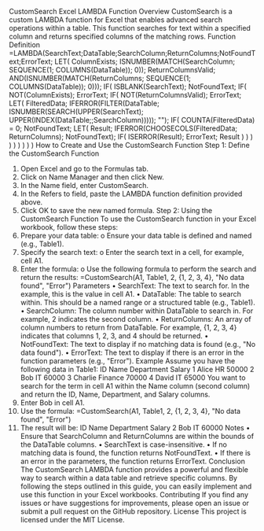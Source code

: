 CustomSearch Excel LAMBDA Function
Overview
CustomSearch is a custom LAMBDA function for Excel that enables advanced search operations within a table. This function searches for text within a specified column and returns specified columns of the matching rows.
Function Definition
=LAMBDA(SearchText;DataTable;SearchColumn;ReturnColumns;NotFoundText;ErrorText;
  LET(
    ColumnExists; ISNUMBER(MATCH(SearchColumn; SEQUENCE(1; COLUMNS(DataTable)); 0));
    ReturnColumnsValid; AND(ISNUMBER(MATCH(ReturnColumns; SEQUENCE(1; COLUMNS(DataTable)); 0)));
    IF(
      ISBLANK(SearchText);
      NotFoundText;
      IF(
        NOT(ColumnExists);
        ErrorText;
        IF(
          NOT(ReturnColumnsValid);
          ErrorText;
          LET(
            FilteredData; IFERROR(FILTER(DataTable; ISNUMBER(SEARCH(UPPER(SearchText); UPPER(INDEX(DataTable;;SearchColumn))))); "");
            IF(
              COUNTA(FilteredData) = 0;
              NotFoundText;
              LET(
                Result; IFERROR(CHOOSECOLS(FilteredData; ReturnColumns); NotFoundText);
                IF(
                  ISERROR(Result);
                  ErrorText;
                  Result
                )
              )
            )
          )
        )
      )
    )
  )
)
How to Create and Use the CustomSearch Function
Step 1: Define the CustomSearch Function
1.	Open Excel and go to the Formulas tab.
2.	Click on Name Manager and then click New.
3.	In the Name field, enter CustomSearch.
4.	In the Refers to field, paste the LAMBDA function definition provided above.
5.	Click OK to save the new named formula.
Step 2: Using the CustomSearch Function
To use the CustomSearch function in your Excel workbook, follow these steps:
1.	Prepare your data table:
o	Ensure your data table is defined and named (e.g., Table1).
2.	Specify the search text:
o	Enter the search text in a cell, for example, cell A1.
3.	Enter the formula:
o	Use the following formula to perform the search and return the results:
=CustomSearch(A1, Table1, 2, {1, 2, 3, 4}, "No data found", "Error")
Parameters
•	SearchText: The text to search for. In the example, this is the value in cell A1.
•	DataTable: The table to search within. This should be a named range or a structured table (e.g., Table1).
•	SearchColumn: The column number within DataTable to search in. For example, 2 indicates the second column.
•	ReturnColumns: An array of column numbers to return from DataTable. For example, {1, 2, 3, 4} indicates that columns 1, 2, 3, and 4 should be returned.
•	NotFoundText: The text to display if no matching data is found (e.g., "No data found").
•	ErrorText: The text to display if there is an error in the function parameters (e.g., "Error").
Example
Assume you have the following data in Table1:
ID	Name	Department	Salary
1	Alice	HR	50000
2	Bob	IT	60000
3	Charlie	Finance	70000
4	David	IT	65000
You want to search for the term in cell A1 within the Name column (second column) and return the ID, Name, Department, and Salary columns.
1.	Enter Bob in cell A1.
2.	Use the formula:
=CustomSearch(A1, Table1, 2, {1, 2, 3, 4}, "No data found", "Error")
3.	The result will be:
ID	Name	Department	Salary
2	Bob	IT	60000
Notes
•	Ensure that SearchColumn and ReturnColumns are within the bounds of the DataTable columns.
•	SearchText is case-insensitive.
•	If no matching data is found, the function returns NotFoundText.
•	If there is an error in the parameters, the function returns ErrorText.
Conclusion
The CustomSearch LAMBDA function provides a powerful and flexible way to search within a data table and retrieve specific columns. By following the steps outlined in this guide, you can easily implement and use this function in your Excel workbooks.
Contributing
If you find any issues or have suggestions for improvements, please open an issue or submit a pull request on the GitHub repository.
License
This project is licensed under the MIT License.

